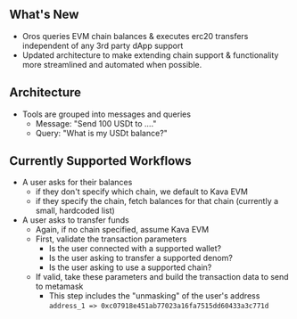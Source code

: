 ## What's New

- Oros queries EVM chain balances & executes erc20 transfers independent of any 3rd party dApp support
- Updated architecture to make extending chain support & functionality more streamlined and automated when possible.

## Architecture

- Tools are grouped into messages and queries
    - Message: "Send 100 USDt to ...."
    - Query: "What is my USDt balance?"

## Currently Supported Workflows

- A user asks for their balances
    - if they don't specify which chain, we default to Kava EVM
    - if they specify the chain, fetch balances for that chain (currently a small, hardcoded list)
- A user asks to transfer funds
    - Again, if no chain specified, assume Kava EVM
    - First, validate the transaction parameters
        - Is the user connected with a supported wallet?
        - Is the user asking to transfer a supported denom?
        - Is the user asking to use a supported chain?
    - If valid, take these parameters and build the transaction data to send to metamask
        - This step includes the "unmasking" of the user's
          address `address_1 => 0xc07918e451ab77023a16fa7515dd60433a3c771d` 
